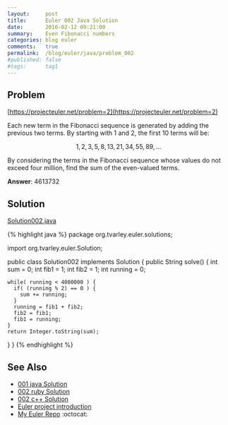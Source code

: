 ```yaml
---
layout:     post
title:      Euler 002 Java Solution
date:       2016-02-12 09:21:00
summary:    Even Fibonacci numbers
categories: blog euler
comments:   true
permalink:  /blog/euler/java/problem_002
#published: false
#tags:      tag1
---
```


## Problem

[https://projecteuler.net/problem=2](https://projecteuler.net/problem=2)

Each new term in the Fibonacci sequence is generated by adding the previous two terms. By starting with 1 and 2, the first 10 terms will be:

$$1, 2, 3, 5, 8, 13, 21, 34, 55, 89, ...$$

By considering the terms in the Fibonacci sequence whose values do not exceed four million, find the sum of the even-valued terms.

**Answer**: 4613732

## Solution

[Solution002.java](https://github.com/tvarley/euler/blob/master/java/src/main/java/org/tvarley/euler/solutions/Solution002.java)

{% highlight java %}
package org.tvarley.euler.solutions;

import org.tvarley.euler.Solution;

public class Solution002 implements Solution {
  public String solve() {
    int sum = 0;
    int fib1 = 1;
    int fib2 = 1;
    int running = 0;

    while( running < 4000000 ) {
      if( (running % 2) == 0 ) {
        sum += running;
      }
      running = fib1 + fib2;
      fib2 = fib1;
      fib1 = running;
    }
    return Integer.toString(sum);
  }
}
{% endhighlight %}

## See Also
* [001 java Solution]({{site.baseurl}}/blog/euler/java/problem_001)
* [002 ruby Solution]({{site.baseurl}}/blog/euler/ruby/problem_002)
* [002 c++ Solution]({{site.baseurl}}/blog/euler/cpp/problem_002)
* [Euler project introduction]({{site.baseurl}}/blog/euler/introduction)
* [My Euler Repo](https://github.com/tvarley/euler) :octocat:

